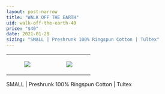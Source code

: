 ```yaml
---
layout: post-narrow
title: "WALK OFF THE EARTH"
uid: walk-off-the-earth-40
price: "$40"
date: 2021-01-28
sizing: "SMALL | Preshrunk 100% Ringspun Cotton | Tultex"
---
```




<table style="width:100%;"><tr><td style="vertical-align:top;">
      <figure class="tmblr-full" data-orig-height="2048" data-orig-width="1365" data-orig-src="https://concertshirts.netlify.app/shirts/0276/0276-01.jpg"><img src="https://64.media.tumblr.com/03af456af4d7069ebaeeb249fed31b4e/b303213e23e94f92-85/s540x810/559134bcd8db5523498d23aeebef449efe82ae2e.jpg" data-orig-height="2048" data-orig-width="1365" data-orig-src="https://concertshirts.netlify.app/shirts/0276/0276-01.jpg"/></figure></td>
    <td style="vertical-align:top;">
      <figure class="tmblr-full" data-orig-height="2048" data-orig-width="1365" data-orig-src="https://concertshirts.netlify.app/shirts/0276/0276-02.jpg"><img src="https://64.media.tumblr.com/fba22b05ccc4d9748de7b76c2acc31df/b303213e23e94f92-d7/s540x810/8fd077c49e006435dc07c45fd7edf10a288f8f79.jpg" data-orig-height="2048" data-orig-width="1365" data-orig-src="https://concertshirts.netlify.app/shirts/0276/0276-02.jpg"/></figure></td>
  </tr></table><p>
  SMALL | Preshrunk 100% Ringspun Cotton | Tultex
</p>
